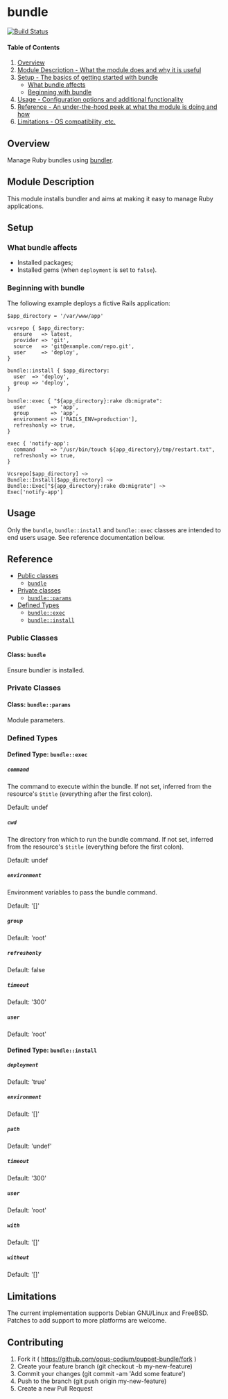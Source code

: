# bundle

[![Build Status](https://travis-ci.org/opus-codium/puppet-bundle.svg?branch=master)](https://travis-ci.org/opus-codium/puppet-bundle)

#### Table of Contents

1. [Overview](#overview)
2. [Module Description - What the module does and why it is useful](#module-description)
3. [Setup - The basics of getting started with bundle](#setup)
    * [What bundle affects](#what-bundle-affects)
    * [Beginning with bundle](#beginning-with-bundle)
4. [Usage - Configuration options and additional functionality](#usage)
5. [Reference - An under-the-hood peek at what the module is doing and how](#reference)
5. [Limitations - OS compatibility, etc.](#limitations)

## Overview

Manage Ruby bundles using [bundler](http://bundler.io/).

## Module Description

This module installs bundler and aims at making it easy to manage Ruby
applications.

## Setup

### What bundle affects

* Installed packages;
* Installed gems (when `deployment` is set to `false`).

### Beginning with bundle

The following example deploys a fictive Rails application:

```puppet
$app_directory = '/var/www/app'

vcsrepo { $app_directory:
  ensure   => latest,
  provider => 'git',
  source   => 'git@example.com/repo.git',
  user     => 'deploy',
}

bundle::install { $app_directory:
  user  => 'deploy',
  group => 'deploy',
}

bundle::exec { "${app_directory}:rake db:migrate":
  user        => 'app',
  group       => 'app',
  environment => ['RAILS_ENV=production'],
  refreshonly => true,
}

exec { 'notify-app':
  command     => "/usr/bin/touch ${app_directory}/tmp/restart.txt",
  refreshonly => true,
}

Vcsrepo[$app_directory] ~>
Bundle::Install[$app_directory] ~>
Bundle::Exec["${app_directory}:rake db:migrate"] ~>
Exec['notify-app']
```

## Usage

Only the `bundle`, `bundle::install` and `bundle::exec` classes are intended to end users
usage. See reference documentation bellow.

## Reference

* [Public classes](#private-classes)
    * [`bundle`](#class-bundle)
* [Private classes](#private-classes)
    * [`bundle::params`](#class-bundleparams)
* [Defined Types](#defined-types)
    * [`bundle::exec`](#defined-type-bundleexec)
    * [`bundle::install`](#defined-type-bundleinstall)

### Public Classes

#### Class: `bundle`

Ensure bundler is installed.

### Private Classes

#### Class: `bundle::params`

Module parameters.

### Defined Types

#### Defined Type: `bundle::exec`

##### `command`

The command to execute within the bundle.  If not set, inferred from the resource's `$title` (everything after the first colon).

Default: undef

##### `cwd`

The directory fron which to run the bundle command.  If not set, inferred from the resource's `$title` (everything before the first colon).

Default: undef

##### `environment`

Environment variables to pass the bundle command.

Default: '[]'

##### `group`

Default: 'root'

##### `refreshonly`

Default: false

##### `timeout`

Default: '300'

##### `user`

Default: 'root'

#### Defined Type: `bundle::install`

##### `deployment`

Default: 'true'

##### `environment`

Default: '[]'

##### `path`

Default: 'undef'

##### `timeout`

Default: '300'

##### `user`

Default: 'root'

##### `with`

Default: '[]'

##### `without`

Default: '[]'

## Limitations

The current implementation supports Debian GNU/Linux and FreeBSD.  Patches to
add support to more platforms are welcome.

## Contributing

1. Fork it ( https://github.com/opus-codium/puppet-bundle/fork )
2. Create your feature branch (git checkout -b my-new-feature)
3. Commit your changes (git commit -am 'Add some feature')
4. Push to the branch (git push origin my-new-feature)
5. Create a new Pull Request
